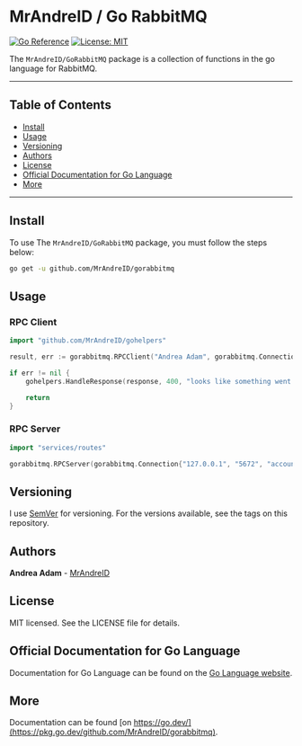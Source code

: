 # MrAndreID / Go RabbitMQ

[![Go Reference](https://pkg.go.dev/badge/github.com/MrAndreID/gorabbitmq.svg)](https://pkg.go.dev/github.com/MrAndreID/gorabbitmq) [![License: MIT](https://img.shields.io/badge/License-MIT-yellow.svg)](https://opensource.org/licenses/MIT)

The `MrAndreID/GoRabbitMQ` package is a collection of functions in the go language for RabbitMQ.

---

## Table of Contents

* [Install](#install)
* [Usage](#usage)
* [Versioning](#versioning)
* [Authors](#authors)
* [License](#license)
* [Official Documentation for Go Language](#official-documentation-for-go-language)
* [More](#more)

---

## Install

To use The `MrAndreID/GoRabbitMQ` package, you must follow the steps below:

```sh
go get -u github.com/MrAndreID/gorabbitmq
```

## Usage

### RPC Client

```go
import "github.com/MrAndreID/gohelpers"

result, err := gorabbitmq.RPCClient("Andrea Adam", gorabbitmq.Connection{"127.0.0.1", "5672", "account", "account", "account"}, gorabbitmq.QueueSetting{"account", true, false, false, false, nil}, gorabbitmq.ConsumeSetting{"", true, false, false, false, nil}, gorabbitmq.OtherSetting{"account", "60000", false, false, 18})

if err != nil {
    gohelpers.HandleResponse(response, 400, "looks like something went wrong", err)

    return
}
```

### RPC Server

```go
import "services/routes"

gorabbitmq.RPCServer(gorabbitmq.Connection{"127.0.0.1", "5672", "account", "account", "account"}, gorabbitmq.QueueSetting{"account", true, false, false, false, nil}, gorabbitmq.QosSetting{1, 0, false}, gorabbitmq.ConsumeSetting{"", false, false, false, false, nil}, gorabbitmq.OtherSetting{"account", "60000", false, false, 18}, routes.HandleRequest)
```

## Versioning

I use [SemVer](https://semver.org/) for versioning. For the versions available, see the tags on this repository. 

## Authors

**Andrea Adam** - [MrAndreID](https://github.com/MrAndreID/)

## License

MIT licensed. See the LICENSE file for details.

## Official Documentation for Go Language

Documentation for Go Language can be found on the [Go Language website](https://golang.org/doc/).

## More

Documentation can be found [on https://go.dev/](https://pkg.go.dev/github.com/MrAndreID/gorabbitmq).
